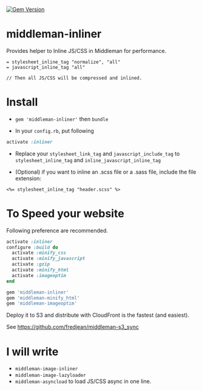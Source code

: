 [![Gem Version](https://badge.fury.io/rb/middleman-inliner.svg)](http://badge.fury.io/rb/middleman-inliner)

middleman-inliner
=================

Provides helper to Inline JS/CSS in Middleman for performance.


```slim
= stylesheet_inline_tag "normalize", "all"
= javascript_inline_tag "all"

// Then all JS/CSS will be compressed and inlined.
```

Install
=======

- `gem 'middleman-inliner'` then `bundle`

- In your `config.rb`, put following

```ruby
activate :inliner
```

- Replace your `stylesheet_link_tag` and `javascript_include_tag` to `stylesheet_inline_tag` and `inline_javascript_inline_tag`

- (Optional) if you want to inline an .scss file or a .sass file, include the file extension:

```
<%= stylesheet_inline_tag "header.scss" %>
```

To Speed your website
=====================

Following preference are recommended.

```ruby
activate :inliner
configure :build do
  activate :minify_css
  activate :minify_javascript
  activate :gzip
  activate :minify_html
  activate :imageoptim
end
```

```ruby
gem 'middleman-inliner'
gem 'middleman-minify_html'
gem 'middleman-imageoptim'
```

Deploy it to S3 and distribute with CloudFront is the fastest (and easiest).

See https://github.com/fredjean/middleman-s3_sync

I will write
==========

-  `middleman-image-inliner`
-  `middleman-image-lazyloader`
-  `middleman-asyncload` to load JS/CSS async in one line.
